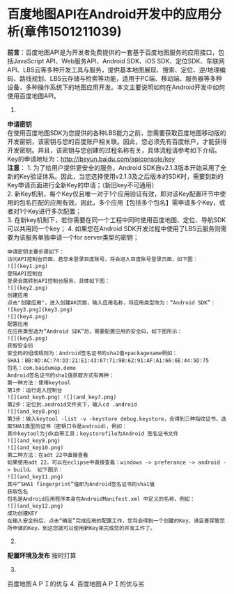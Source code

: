 # 百度地图API在Android开发中的应用分析(章伟1501211039)
**前言**：百度地图API是为开发者免费提供的一套基于百度地图服务的应用接口，包括JavaScript API、Web服务API、Android SDK、iOS SDK、定位SDK、车联网API、LBS云等多种开发工具与服务，提供基本地图展现、搜索、定位、逆/地理编码、路线规划、LBS云存储与检索等功能，适用于PC端、移动端、服务器等多种设备，多种操作系统下的地图应用开发。本文主要说明如何在Android开发中如何使用百度地图API。

1. 
**申请密钥**   
在使用百度地图SDK为您提供的各种LBS能力之前，您需要获取百度地图移动版的开发密钥，该密钥与您的百度账户相关联。因此，您必须先有百度帐户，才能获得开发密钥。并且，该密钥与您创建的过程名称有关，具体流程请参考如下介绍。   
Key的申请地址为：http://lbsyun.baidu.com/apiconsole/key    
**注意**：
    1. 为了给用户提供更安全的服务，Android SDK自v2.1.3版本开始采用了全新的Key验证体系。因此，当您选择使用v2.1.3及之后版本的SDK时，需要到新的Key申请页面进行全新Key的申请；（新旧key不可通用）   
    2. 新Key机制，每个Key仅且唯一对于1个应用验证有效，即对该Key配置环节中使用的包名匹配的应用有效。因此，多个应用【包括多个包名】需申请多个Key，或者对1个Key进行多次配置；   
    3. 在新key机制下，若你需要在同一个工程中同时使用百度地图、定位、导航SDK可以共用同一个key；
    4. 如果您在Android SDK开发过程中使用了LBS云服务则需要为该服务单独申请一个for server类型的密钥； 

    申请密钥主要步骤如下：   
    访问API控制台页面，若您未登录百度账号，将会进入百度账号登录页面，如下图：
    ![](key1.png)
    登陆API控制台
    登录会跳转到API控制台服务，具体如下图：
    ![](key2.png)
    创建应用
    点击"创建应用"，进入创建AK页面，输入应用名称，将应用类型改为：“Android SDK”：
    ![key3.png](key3.png)
    ![](key4.png)
    配置应用
    在应用类型选为“Android SDK”后，需要配置应用的安全码，如下图所示：
    ![](key5.png)
    获取安全码
    安全码的组成规则为：Android签名证书的sha1值+packagename例如：
    SHA1：BB:0D:AC:74:D3:21:E1:43:67:71:9B:62:91:AF:A1:66:6E:44:5D:75
    包名：com.baidumap.demo
    Android签名证书的sha1值获取方式有两种：
    第一种方法：使用keytool
    第1步：运行进入控制台
    ![](and_key6.png) ![](and_key7.png)
    第2步：定位到.android文件夹下，输入cd .android
    ![](and_key8.png)
    第3步：输入keytool -list -v -keystore debug.keystore，会得到三种指纹证书，选取SHA1类型的证书（密钥口令是android），例如：
    其中keytool为jdk自带工具；keystorefile为Android 签名证书文件
    ![](and_key9.png)
    ![](and_key10.png)
    第二种方法：在adt 22中直接查看
    如果使用adt 22，可以在eclipse中直接查看：windows -> preferance -> android -> build。 如下图示：
    ![](and_key11.png)
    其中“SHA1 fingerprint”值即为Android签名证书的sha1值
    获取包名
    包名是Android应用程序本身在AndroidManifest.xml 中定义的名称，例如：
    ![](and_key12.png)
    成功创建KEY
    在输入安全码后，点击“确定”完成应用的配置工作，您将会得到一个创建的Key，请妥善保管您所申请的Key。到这您就可以使用新Key来完成您的开发工作了。
2. 
**配置环境及发布**
按时打算

3. 
百度地图ＡＰＩ的优与
4. 百度地图ＡＰＩ的优与劣


    